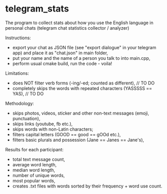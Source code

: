 # telegram_stats
The program to collect stats about how you use the English language in personal chats (telegram chat statistics collector / analyzer)

Instructions:
- export your chat as JSON file (see "export dialogue" in your telegram app) and place it as "chat.json" in main folder,
- put your name and the name of a person you talk to into main.cpp,
- perform usual cmake build, run the code - voila!

Limitations:
- does NOT filter verb forms (-ing/-ed; counted as different),                      // TO DO
- completely skips the words with repeated characters (YASSSSS == YAS),              // TO DO

Methodology:
- skips photos, videos, sticker and other non-text messages (emoji, punctuation),
- skips links (youtube, fb etc.),
- skips words with non-Latin characters;
- filters capital letters (GOOD == good == gOOd etc.),
- filters basic plurals and possession (Jane == Janes == Jane's),

Results for each participant:
- total text message count,
- average word length,
- median word length,
- number of unique words,
- most popular words,
- creates .txt files with words sorted by their frequency + word use count.
